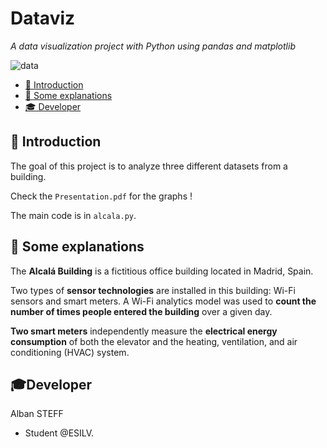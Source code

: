 # Dataviz

*A data visualization project with Python using pandas and matplotlib*

![data](https://images.unsplash.com/photo-1504868584819-f8e8b4b6d7e3?ixlib=rb-1.2.1&ixid=eyJhcHBfaWQiOjEyMDd9&auto=format&fit=crop&w=1055&q=80)

- [📍 Introduction](#-introduction)
- [📝 Some explanations](#-Some-explanations)
- [🎓 Developer](#-Developer)

## 📍 Introduction

The goal of this project is to analyze three different datasets from a building.

Check the `Presentation.pdf` for the graphs !

The main code is in `alcala.py`.

## 📝 Some explanations

The **Alcalá Building** is a fictitious office building located in Madrid, Spain.

Two types of **sensor technologies** are installed in this building: Wi-Fi sensors and smart meters. A Wi-Fi analytics model was used to **count the number of times people entered the building** over a given day.

**Two smart meters** independently measure the **electrical energy consumption** of both the elevator and the heating, ventilation, and air conditioning (HVAC) system.

## 🎓Developer

Alban STEFF
* Student @ESILV.
